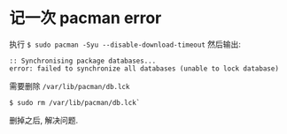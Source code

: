 # 记一次 pacman error
执行 `$ sudo pacman -Syu --disable-download-timeout`
然后输出:
```
:: Synchronising package databases...
error: failed to synchronize all databases (unable to lock database)
```
需要删除 `/var/lib/pacman/db.lck`
```
$ sudo rm /var/lib/pacman/db.lck`
```

删掉之后, 解决问题.